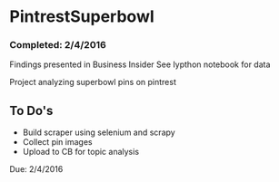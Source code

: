 # PintrestSuperbowl
### Completed: 2/4/2016
Findings presented in Business Insider
See Iypthon notebook for data


Project analyzing superbowl pins on pintrest
## To Do's
* Build scraper using selenium and scrapy
* Collect pin images
* Upload to CB for topic analysis

Due: 2/4/2016

